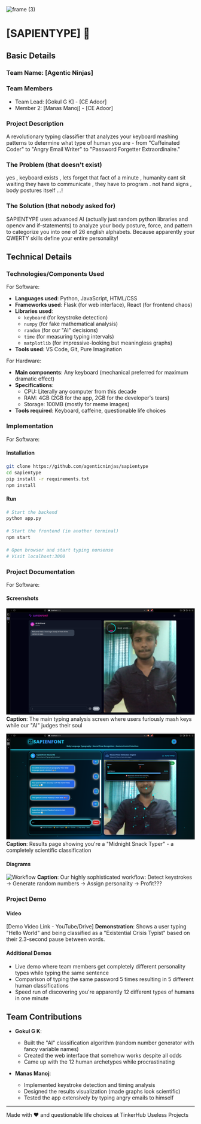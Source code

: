 <img width="3188" height="1202" alt="frame (3)" src="https://github.com/user-attachments/assets/517ad8e9-ad22-457d-9538-a9e62d137cd7" />

# [SAPIENTYPE] 🎯

## Basic Details

### Team Name: [Agentic Ninjas]

### Team Members

- Team Lead: [Gokul G K] - [CE Adoor]
- Member 2: [Manas Manoj] - [CE Adoor]

### Project Description

A revolutionary typing classifier that analyzes your keyboard mashing patterns to determine what type of human you are - from "Caffeinated Coder" to "Angry Email Writer" to "Password Forgetter Extraordinaire."

### The Problem (that doesn't exist)

yes , keyboard exists , lets forget that fact of a minute , humanity cant sit waiting
they have to communicate , they have to program . not hand signs , body postures itself ...!

### The Solution (that nobody asked for)

SAPIENTYPE uses advanced AI (actually just random python libraries and opencv and if-statements) to analyze your body posture, force, and pattern to categorize you into one of 26 english alphabets. Because apparently your QWERTY skills define your entire personality!

## Technical Details

### Technologies/Components Used

For Software:
- **Languages used**: Python, JavaScript, HTML/CSS
- **Frameworks used**: Flask (for web interface), React (for frontend chaos)
- **Libraries used**: 
  - `keyboard` (for keystroke detection)
  - `numpy` (for fake mathematical analysis)
  - `random` (for our "AI" decisions)
  - `time` (for measuring typing intervals)
  - `matplotlib` (for impressive-looking but meaningless graphs)
- **Tools used**: VS Code, Git, Pure Imagination

For Hardware:
- **Main components**: Any keyboard (mechanical preferred for maximum dramatic effect)
- **Specifications**: 
  - CPU: Literally any computer from this decade
  - RAM: 4GB (2GB for the app, 2GB for the developer's tears)
  - Storage: 100MB (mostly for meme images)
- **Tools required**: Keyboard, caffeine, questionable life choices

### Implementation

For Software:

#### Installation
```bash
git clone https://github.com/agenticninjas/sapientype
cd sapientype
pip install -r requirements.txt
npm install
```

#### Run
```bash
# Start the backend
python app.py

# Start the frontend (in another terminal)
npm start

# Open browser and start typing nonsense
# Visit localhost:3000
```

### Project Documentation

For Software:

#### Screenshots

![Screenshot1](/v1.png)
**Caption**: The main typing analysis screen where users furiously mash keys while our "AI" judges their soul

![Screenshot2](/v2.png)
**Caption**: Results page showing you're a "Midnight Snack Typer" - a completely scientific classification


#### Diagrams

![Workflow](diagrams/sapientype_workflow.png)
**Caption**: Our highly sophisticated workflow: Detect keystrokes → Generate random numbers → Assign personality → Profit???

### Project Demo

#### Video
[Demo Video Link - YouTube/Drive]
**Demonstration**: Shows a user typing "Hello World" and being classified as a "Existential Crisis Typist" based on their 2.3-second pause between words.

#### Additional Demos
- Live demo where team members get completely different personality types while typing the same sentence
- Comparison of typing the same password 5 times resulting in 5 different human classifications
- Speed run of discovering you're apparently 12 different types of humans in one minute

## Team Contributions

- **Gokul G K**: 
  - Built the "AI" classification algorithm (random number generator with fancy variable names)
  - Created the web interface that somehow works despite all odds
  - Came up with the 12 human archetypes while procrastinating

- **Manas Manoj**: 
  - Implemented keystroke detection and timing analysis
  - Designed the results visualization (made graphs look scientific)
  - Tested the app extensively by typing angry emails to himself


---

Made with ❤️ and questionable life choices at TinkerHub Useless Projects 

